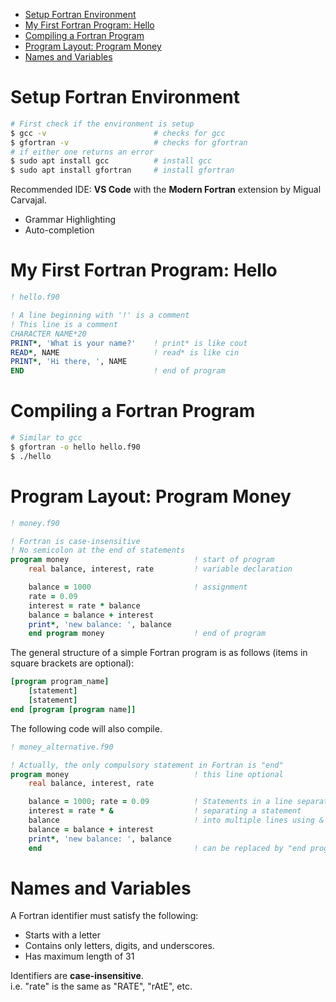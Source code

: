 <!-- TOC -->

- [Setup Fortran Environment](#setup-fortran-environment)
- [My First Fortran Program: Hello](#my-first-fortran-program-hello)
- [Compiling a Fortran Program](#compiling-a-fortran-program)
- [Program Layout: Program Money](#program-layout-program-money)
- [Names and Variables](#names-and-variables)

<!-- /TOC -->
# Setup Fortran Environment
```bash
# First check if the environment is setup
$ gcc -v                        # checks for gcc
$ gfortran -v                   # checks for gfortran
# if either one returns an error
$ sudo apt install gcc          # install gcc
$ sudo apt install gfortran     # install gfortran
```
Recommended IDE: **VS Code** with the **Modern Fortran** extension by Migual Carvajal.
- Grammar Highlighting
- Auto-completion
# My First Fortran Program: Hello
```fortran
! hello.f90

! A line beginning with '!' is a comment
! This line is a comment
CHARACTER NAME*20
PRINT*, 'What is your name?'    ! print* is like cout
READ*, NAME                     ! read* is like cin
PRINT*, 'Hi there, ', NAME     
END                             ! end of program
```
# Compiling a Fortran Program
```bash
# Similar to gcc
$ gfortran -o hello hello.f90
$ ./hello
```
# Program Layout: Program Money
```fortran
! money.f90

! Fortran is case-insensitive
! No semicolon at the end of statements
program money                            ! start of program
    real balance, interest, rate         ! variable declaration

    balance = 1000                       ! assignment
    rate = 0.09
    interest = rate * balance            
    balance = balance + interest         
    print*, 'new balance: ', balance
    end program money                    ! end of program

```
The general structure of a simple Fortran program is as follows (items in square brackets are optional):
```fortran
[program program_name]
    [statement]
    [statement]
end [program [program name]]
```
The following code will also compile.</br>
```fortran
! money_alternative.f90

! Actually, the only compulsory statement in Fortran is "end"
program money                            ! this line optional
    real balance, interest, rate         

    balance = 1000; rate = 0.09          ! Statements in a line separated by;
    interest = rate * &                  ! separating a statement 
    balance                              ! into multiple lines using &
    balance = balance + interest         
    print*, 'new balance: ', balance
    end                                  ! can be replaced by "end program"
```
# Names and Variables
A Fortran identifier must satisfy the following:
- Starts with a letter
- Contains only letters, digits, and underscores.
- Has maximum length of 31

Identifiers are **case-insensitive**.</br>
i.e. "rate" is the same as "RATE", "rAtE", etc.
